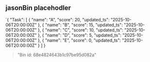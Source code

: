 ## jasonBin placehodler

`{
"Task": [
{
"name": "A",
"score": 20,
"updated_ts": "2025-10-06T20:00:00Z"
},
{
"name": "B",
"score": 15,
"updated_ts": "2025-10-06T20:00:00Z"
},
{
"name": "C",
"score": 10,
"updated_ts": "2025-10-06T20:00:00Z"
},
{
"name": "D",
"score": 5,
"updated_ts": "2025-10-06T20:00:00Z"
},
{
"name": "E",
"score": 0,
"updated_ts": "2025-10-06T20:00:00Z"
}
]
}

> "Bin id: 68e4824643b1c97be95d082a"
